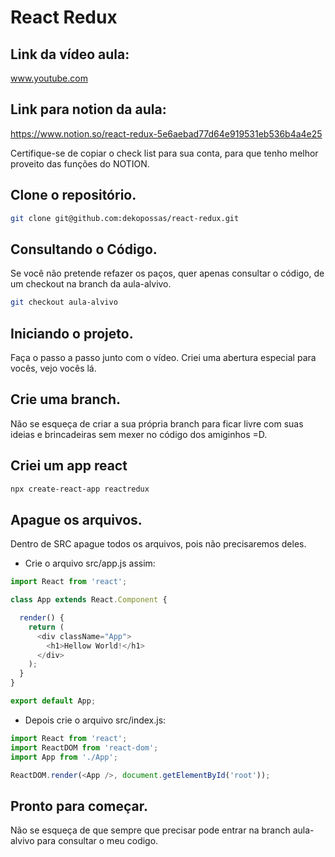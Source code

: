 # React Redux

## Link da vídeo aula:
www.youtube.com

## Link para notion da aula:
https://www.notion.so/react-redux-5e6aebad77d64e919531eb536b4a4e25

Certifique-se de copiar o check list para sua conta, para que tenho melhor proveito das funções do NOTION.

## Clone o repositório.
```bash
git clone git@github.com:dekopossas/react-redux.git
```

## Consultando o Código.
Se você não pretende refazer os paços, quer apenas consultar o código, de um checkout na branch da aula-alvivo.
```bash
git checkout aula-alvivo
```

## Iniciando o projeto.
Faça o passo a passo junto com o vídeo. Criei uma abertura especial para vocês, vejo vocês lá.

## Crie uma branch.
Não se esqueça de criar a sua própria branch para ficar livre com suas ideias e brincadeiras sem mexer
no código dos amiginhos =D.

## Criei um app react
```bash
npx create-react-app reactredux
```

## Apague os arquivos.
Dentro de SRC apague todos os arquivos, pois não precisaremos deles.

- Crie o arquivo src/app.js assim:

```javascript
import React from 'react';

class App extends React.Component {

  render() {
    return (
      <div className="App">
        <h1>Hellow World!</h1>
      </div>
    );
  }
}

export default App;
```

- Depois crie o arquivo src/index.js:

```javascript
import React from 'react';
import ReactDOM from 'react-dom';
import App from './App';

ReactDOM.render(<App />, document.getElementById('root'));
```
## Pronto para começar.

Não se esqueça de que sempre que precisar pode entrar na branch aula-alvivo para consultar o meu codigo.
